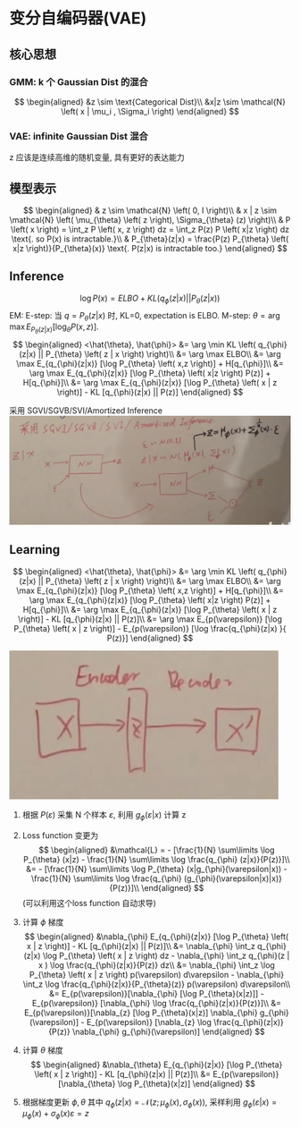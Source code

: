 # 变分自编码器(VAE)
## 核心思想 
### GMM: k 个 Gaussian Dist 的混合
$$
\begin{aligned}
&z \sim \text{Categorical Dist}\\
&x|z \sim \mathcal{N} \left( x | \mu_i , \Sigma_i \right)
\end{aligned}
$$
### VAE: infinite Gaussian Dist 混合
z 应该是连续高维的随机变量, 具有更好的表达能力

## 模型表示
$$
\begin{aligned}
& z \sim \mathcal{N} \left( 0, I \right)\\
& x | z \sim \mathcal{N} \left( \mu_{\theta} \left( z \right), \Sigma_{\theta} (z) \right)\\
& P \left( x \right) = \int_z P \left( x, z \right) dz = \int_z P(z) P \left( x|z \right) dz \text{. so P(x) is intractable.}\\
& P_{\theta}(z|x) = \frac{P(z) P_{\theta} \left( x|z \right)}{P_{\theta}(x)} \text{. P(z|x) is intractable too.}
\end{aligned}
$$
## Inference
$$
\log P \left( x \right) = ELBO + KL \left( q_{\phi} (z | x) || P_{\theta} \left( z|x \right) \right)
$$
EM: E-step: 当 $q = P_{\theta}\left( z|x \right)$ 时, KL=0, expectation is ELBO.
    M-step: $\theta = \arg \max E_{P_{\theta}(z|x)}[\log_{\theta}P(x,z)]$.
$$
\begin{aligned}
<\hat{\theta}, \hat{\phi}> &= \arg \min KL \left( q_{\phi} (z|x) || P_{\theta} \left( z | x \right) \right)\\
&= \arg \max ELBO\\
&= \arg \max E_{q_{\phi}(z|x)} [\log P_{\theta} \left( x,z \right)] + H[q_{\phi}]\\
&= \arg \max E_{q_{\phi}(z|x)} [\log P_{\theta} \left( x|z \right) P(z)] + H[q_{\phi}]\\
&= \arg \max E_{q_{\phi}(z|x)} [\log P_{\theta} \left( x | z \right)] - KL [q_{\phi}(z|x) || P(z)]
\end{aligned}
$$

采用 SGVI/SGVB/SVI/Amortized Inference 
![](./Figure/SGVI.png)

## Learning
$$
\begin{aligned}
<\hat{\theta}, \hat{\phi}> &= \arg \min KL \left( q_{\phi} (z|x) || P_{\theta} \left( z | x \right) \right)\\
&= \arg \max ELBO\\
&= \arg \max E_{q_{\phi}(z|x)} [\log P_{\theta} \left( x,z \right)] + H[q_{\phi}]\\
&= \arg \max E_{q_{\phi}(z|x)} [\log P_{\theta} \left( x|z \right) P(z)] + H[q_{\phi}]\\
&= \arg \max E_{q_{\phi}(z|x)} [\log P_{\theta} \left( x | z \right)] - KL [q_{\phi}(z|x) || P(z)]\\
&= \arg \max E_{p(\varepsilon)} [\log P_{\theta} \left( x | z \right)] - E_{p(\varepsilon)} [\log \frac{q_{\phi}(z|x) }{ P(z)}]
\end{aligned}
$$

![](./Figure/VAE.png)

1. 根据 $P(\varepsilon)$ 采集 N 个样本 $\varepsilon$, 利用 $g_{\phi}(\varepsilon|x)$ 计算 z
2. Loss function 变更为
$$
\begin{aligned}
&\mathcal{L} = - [\frac{1}{N} \sum\limits \log P_{\theta} (x|z) - \frac{1}{N} \sum\limits \log \frac{q_{\phi} (z|x)}{P(z)}]\\   
&= - [\frac{1}{N} \sum\limits \log P_{\theta} (x|g_{\phi}(\varepsilon|x)) - \frac{1}{N} \sum\limits \log \frac{q_{\phi} (g_{\phi}(\varepsilon|x)|x)}{P(z)}]\\
\end{aligned} 
$$
(可以利用这个loss function 自动求导)

3. 计算 $\phi$ 梯度
$$
\begin{aligned}
&\nabla_{\phi} E_{q_{\phi}(z|x)} [\log P_{\theta} \left( x | z \right)] - KL [q_{\phi}(z|x) || P(z)]\\
&= \nabla_{\phi} \int_z q_{\phi}(z|x) \log P_{\theta} \left( x | z \right) dz - \nabla_{\phi} \int_z q_{\phi}(z | x ) \log \frac{q_{\phi}(z|x)}{P(z)} dz\\
&= \nabla_{\phi} \int_z \log P_{\theta} \left( x | z \right) p(\varepsilon) d\varepsilon - \nabla_{\phi} \int_z \log \frac{q_{\phi}(z|x)}{P_{\theta}(z)} p(\varepsilon) d\varepsilon\\
&= E_{p(\varepsilon)}[\nabla_{\phi} [\log P_{\theta}(x|z)]] - E_{p(\varepsilon)} [\nabla_{\phi} \log \frac{q_{\phi}(z|x)}{P(z)}]\\
&= E_{p(\varepsilon)}[\nabla_{z} [\log P_{\theta}(x|z)] \nabla_{\phi} g_{\phi}(\varepsilon)] - E_{p(\varepsilon)} [\nabla_{z} \log \frac{q_{\phi}(z|x)}{P(z)} \nabla_{\phi} g_{\phi}(\varepsilon)]
\end{aligned}    
$$

4. 计算 $\theta$ 梯度
$$
\begin{aligned}
&\nabla_{\theta} E_{q_{\phi}(z|x)} [\log P_{\theta} \left( x | z \right)] - KL [q_{\phi}(z|x) || P(z)]\\
&=  E_{p(\varepsilon)}[\nabla_{\theta} \log P_{\theta}(x|z)]
\end{aligned} 
$$

5. 根据梯度更新 $\phi, \theta$
其中 $q_{\phi} (z|x) = \mathcal{N} \left( z ;\mu_{\phi}(x), \sigma_{\phi}(x) \right)$, 采样利用 $g_{\phi} (\varepsilon|x) = \mu_{\phi}(x) + \sigma_{\phi}(x) \varepsilon = z$


